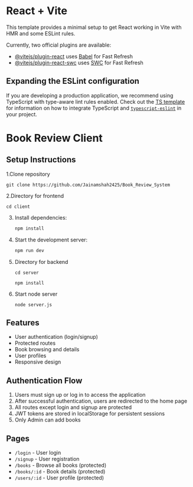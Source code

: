 # React + Vite

This template provides a minimal setup to get React working in Vite with HMR and some ESLint rules.

Currently, two official plugins are available:

- [@vitejs/plugin-react](https://github.com/vitejs/vite-plugin-react/blob/main/packages/plugin-react) uses [Babel](https://babeljs.io/) for Fast Refresh
- [@vitejs/plugin-react-swc](https://github.com/vitejs/vite-plugin-react/blob/main/packages/plugin-react-swc) uses [SWC](https://swc.rs/) for Fast Refresh

## Expanding the ESLint configuration

If you are developing a production application, we recommend using TypeScript with type-aware lint rules enabled. Check out the [TS template](https://github.com/vitejs/vite/tree/main/packages/create-vite/template-react-ts) for information on how to integrate TypeScript and [`typescript-eslint`](https://typescript-eslint.io) in your project.

# Book Review Client

## Setup Instructions

1.Clone repository

```
git clone https://github.com/Jainamshah2425/Book_Review_System
```

2.Directory for frontend

```cd client```

3. Install dependencies:
   ```bash
   npm install
   ```

4. Start the development server:
   ```bash
   npm run dev
   ```

5. Directory for backend
   
   `cd server`
   
    `npm install`
   
7. Start node server

   `node server.js`



## Features

- User authentication (login/signup)
- Protected routes
- Book browsing and details
- User profiles
- Responsive design

## Authentication Flow

1. Users must sign up or log in to access the application
2. After successful authentication, users are redirected to the home page
3. All routes except login and signup are protected
4. JWT tokens are stored in localStorage for persistent sessions
5. Only Admin can add books

## Pages

- `/login` - User login
- `/signup` - User registration
- `/books` - Browse all books (protected)
- `/books/:id` - Book details (protected)
- `/users/:id` - User profile (protected)
